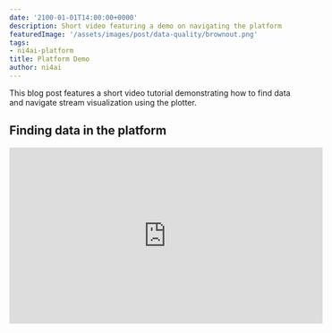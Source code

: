 ```yaml
---
date: '2100-01-01T14:00:00+0000'
description: Short video featuring a demo on navigating the platform
featuredImage: '/assets/images/post/data-quality/brownout.png'
tags:
- ni4ai-platform
title: Platform Demo
author: ni4ai
---
```


This blog post features a short video tutorial demonstrating how to find data and navigate stream visualization using the plotter.


## Finding data in the platform
<iframe width="560" height="315" src="https://www.youtube.com/embed/cqnaSlqPuGU" frameborder="0" allow="accelerometer; autoplay; clipboard-write; encrypted-media; gyroscope; picture-in-picture" allowfullscreen></iframe>